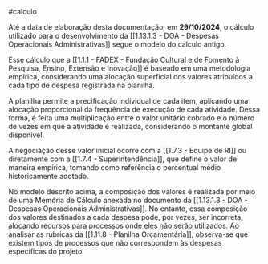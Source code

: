 #calculo 

Até a data de elaboração desta documentação, em **29/10/2024**, o cálculo utilizado para o desenvolvimento da [[1.13.1.3 - DOA - Despesas Operacionais Administrativas]] segue o modelo do calculo antigo.

Esse cálculo que a [[1.1.1 - FADEX - Fundação Cultural e de Fomento à Pesquisa, Ensino, Extensão e Inovação]] é baseado em uma metodologia empírica, considerando uma alocação superficial dos valores atribuídos a cada tipo de despesa registrada na planilha.

A planilha permite a precificação individual de cada item, aplicando uma alocação proporcional da frequência de execução de cada atividade. Dessa forma, é feita uma multiplicação entre o valor unitário cobrado e o número de vezes em que a atividade é realizada, considerando o montante global disponível.

A negociação desse valor inicial ocorre com a [[1.7.3 - Equipe de RI]] ou diretamente com a [[1.7.4 - Superintendência]], que define o valor de maneira empírica, tomando como referência o percentual médio historicamente adotado.



No modelo descrito acima, a composição dos valores é realizada por meio de uma Memória de Cálculo anexada no documento da  [[1.13.1.3 - DOA - Despesas Operacionais Administrativas]]. No entanto, essa composição dos valores destinados a cada despesa pode, por vezes, ser incorreta, alocando recursos para processos onde eles não serão utilizados. Ao analisar as rubricas da [[1.11.8 - Planilha Orçamentária]], observa-se que existem tipos de processos que não correspondem às despesas específicas do projeto.






